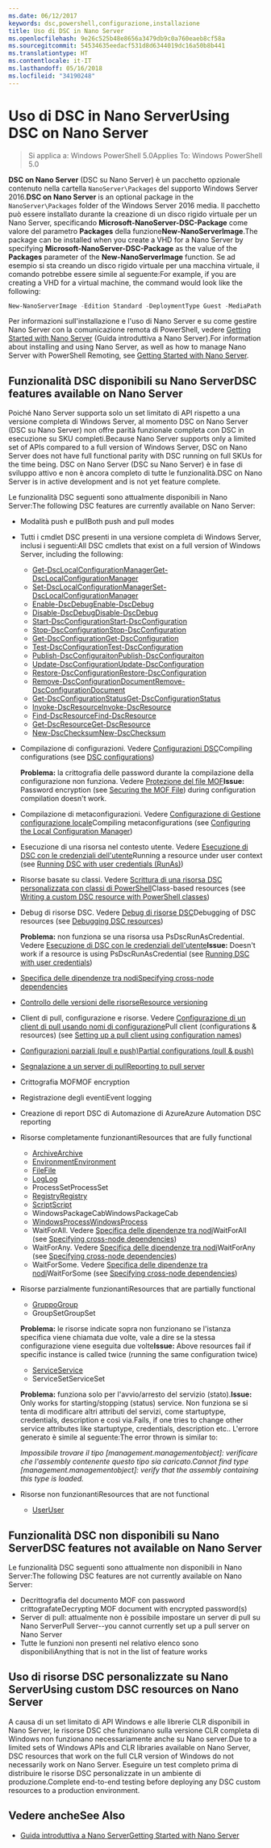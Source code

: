 ```yaml
---
ms.date: 06/12/2017
keywords: dsc,powershell,configurazione,installazione
title: Uso di DSC in Nano Server
ms.openlocfilehash: 9e26c525b48e8656a3479db9c0a760eaeb8cf58a
ms.sourcegitcommit: 54534635eedacf531d8d6344019dc16a50b8b441
ms.translationtype: HT
ms.contentlocale: it-IT
ms.lasthandoff: 05/16/2018
ms.locfileid: "34190248"
---
```

# <a name="using-dsc-on-nano-server"></a><span data-ttu-id="72b4d-103">Uso di DSC in Nano Server</span><span class="sxs-lookup"><span data-stu-id="72b4d-103">Using DSC on Nano Server</span></span>

> <span data-ttu-id="72b4d-104">Si applica a: Windows PowerShell 5.0</span><span class="sxs-lookup"><span data-stu-id="72b4d-104">Applies To: Windows PowerShell 5.0</span></span>

<span data-ttu-id="72b4d-105">**DSC on Nano Server** (DSC su Nano Server) è un pacchetto opzionale contenuto nella cartella `NanoServer\Packages` del supporto Windows Server 2016.</span><span class="sxs-lookup"><span data-stu-id="72b4d-105">**DSC on Nano Server** is an optional package in the `NanoServer\Packages` folder of the Windows Server 2016 media.</span></span> <span data-ttu-id="72b4d-106">Il pacchetto può essere installato durante la creazione di un disco rigido virtuale per un Nano Server, specificando **Microsoft-NanoServer-DSC-Package** come valore del parametro **Packages** della funzione**New-NanoServerImage**.</span><span class="sxs-lookup"><span data-stu-id="72b4d-106">The package can be installed when you create a VHD for a Nano Server by specifying **Microsoft-NanoServer-DSC-Package** as the value of the **Packages** parameter of the **New-NanoServerImage** function.</span></span> <span data-ttu-id="72b4d-107">Se ad esempio si sta creando un disco rigido virtuale per una macchina virtuale, il comando potrebbe essere simile al seguente:</span><span class="sxs-lookup"><span data-stu-id="72b4d-107">For example, if you are creating a VHD for a virtual machine, the command would look like the following:</span></span>

```powershell
New-NanoServerImage -Edition Standard -DeploymentType Guest -MediaPath f:\ -BasePath .\Base -TargetPath .\Nano1\Nano.vhd -ComputerName Nano1 -Packages Microsoft-NanoServer-DSC-Package
```

<span data-ttu-id="72b4d-108">Per informazioni sull'installazione e l'uso di Nano Server e su come gestire Nano Server con la comunicazione remota di PowerShell, vedere [Getting Started with Nano Server](https://technet.microsoft.com/library/mt126167.aspx) (Guida introduttiva a Nano Server).</span><span class="sxs-lookup"><span data-stu-id="72b4d-108">For information about installing and using Nano Server, as well as how to manage Nano Server with PowerShell Remoting, see [Getting Started with Nano Server](https://technet.microsoft.com/library/mt126167.aspx).</span></span>


## <a name="dsc-features-available-on-nano-server"></a><span data-ttu-id="72b4d-109">Funzionalità DSC disponibili su Nano Server</span><span class="sxs-lookup"><span data-stu-id="72b4d-109">DSC features available on Nano Server</span></span>

 <span data-ttu-id="72b4d-110">Poiché Nano Server supporta solo un set limitato di API rispetto a una versione completa di Windows Server, al momento DSC on Nano Server (DSC su Nano Server) non offre parità funzionale completa con DSC in esecuzione su SKU completi.</span><span class="sxs-lookup"><span data-stu-id="72b4d-110">Because Nano Server supports only a limited set of APIs compared to a full version of Windows Server, DSC on Nano Server does not have full functional parity with DSC running on full SKUs for the time being.</span></span> <span data-ttu-id="72b4d-111">DSC on Nano Server (DSC su Nano Server) è in fase di sviluppo attivo e non è ancora completo di tutte le funzionalità.</span><span class="sxs-lookup"><span data-stu-id="72b4d-111">DSC on Nano Server is in active development and is not yet feature complete.</span></span>

 <span data-ttu-id="72b4d-112">Le funzionalità DSC seguenti sono attualmente disponibili in Nano Server:</span><span class="sxs-lookup"><span data-stu-id="72b4d-112">The following DSC features are currently available on Nano Server:</span></span>


* <span data-ttu-id="72b4d-113">Modalità push e pull</span><span class="sxs-lookup"><span data-stu-id="72b4d-113">Both push and pull modes</span></span>

* <span data-ttu-id="72b4d-114">Tutti i cmdlet DSC presenti in una versione completa di Windows Server, inclusi i seguenti:</span><span class="sxs-lookup"><span data-stu-id="72b4d-114">All DSC cmdlets that exist on a full version of Windows Server, including the following:</span></span>
  * [<span data-ttu-id="72b4d-115">Get-DscLocalConfigurationManager</span><span class="sxs-lookup"><span data-stu-id="72b4d-115">Get-DscLocalConfigurationManager</span></span>](https://technet.microsoft.com/library/dn407378.aspx)
  * [<span data-ttu-id="72b4d-116">Set-DscLocalConfigurationManager</span><span class="sxs-lookup"><span data-stu-id="72b4d-116">Set-DscLocalConfigurationManager</span></span>](https://technet.microsoft.com/library/dn521621.aspx)
  * [<span data-ttu-id="72b4d-117">Enable-DscDebug</span><span class="sxs-lookup"><span data-stu-id="72b4d-117">Enable-DscDebug</span></span>](https://technet.microsoft.com/en-us/library/mt517870.aspx)
  * [<span data-ttu-id="72b4d-118">Disable-DscDebug</span><span class="sxs-lookup"><span data-stu-id="72b4d-118">Disable-DscDebug</span></span>](https://technet.microsoft.com/en-us/library/mt517872.aspx)
  * [<span data-ttu-id="72b4d-119">Start-DscConfiguration</span><span class="sxs-lookup"><span data-stu-id="72b4d-119">Start-DscConfiguration</span></span>](https://technet.microsoft.com/en-us/library/dn521623.aspx)
  * [<span data-ttu-id="72b4d-120">Stop-DscConfiguration</span><span class="sxs-lookup"><span data-stu-id="72b4d-120">Stop-DscConfiguration</span></span>](https://technet.microsoft.com/en-us/library/mt143542.aspx)
  * [<span data-ttu-id="72b4d-121">Get-DscConfiguration</span><span class="sxs-lookup"><span data-stu-id="72b4d-121">Get-DscConfiguration</span></span>](https://technet.microsoft.com/en-us/library/dn407379.aspx)
  * [<span data-ttu-id="72b4d-122">Test-DscConfiguration</span><span class="sxs-lookup"><span data-stu-id="72b4d-122">Test-DscConfiguration</span></span>](https://technet.microsoft.com/en-us/library/dn407382.aspx)
  * [<span data-ttu-id="72b4d-123">Publish-DscConfiguraiton</span><span class="sxs-lookup"><span data-stu-id="72b4d-123">Publish-DscConfiguraiton</span></span>](https://technet.microsoft.com/en-us/library/mt517875.aspx)
  * [<span data-ttu-id="72b4d-124">Update-DscConfiguration</span><span class="sxs-lookup"><span data-stu-id="72b4d-124">Update-DscConfiguration</span></span>](https://technet.microsoft.com/en-us/library/mt143541.aspx)
  * [<span data-ttu-id="72b4d-125">Restore-DscConfiguration</span><span class="sxs-lookup"><span data-stu-id="72b4d-125">Restore-DscConfiguration</span></span>](https://technet.microsoft.com/en-us/library/dn407383.aspx)
  * [<span data-ttu-id="72b4d-126">Remove-DscConfigurationDocument</span><span class="sxs-lookup"><span data-stu-id="72b4d-126">Remove-DscConfigurationDocument</span></span>](https://technet.microsoft.com/en-us/library/mt143544.aspx)
  * [<span data-ttu-id="72b4d-127">Get-DscConfigurationStatus</span><span class="sxs-lookup"><span data-stu-id="72b4d-127">Get-DscConfigurationStatus</span></span>](https://technet.microsoft.com/en-us/library/mt517868.aspx)
  * [<span data-ttu-id="72b4d-128">Invoke-DscResource</span><span class="sxs-lookup"><span data-stu-id="72b4d-128">Invoke-DscResource</span></span>](https://technet.microsoft.com/en-us/library/mt517869.aspx)
  * [<span data-ttu-id="72b4d-129">Find-DscResource</span><span class="sxs-lookup"><span data-stu-id="72b4d-129">Find-DscResource</span></span>](https://technet.microsoft.com/en-us/library/mt517874.aspx)
  * [<span data-ttu-id="72b4d-130">Get-DscResource</span><span class="sxs-lookup"><span data-stu-id="72b4d-130">Get-DscResource</span></span>](https://technet.microsoft.com/en-us/library/dn521625.aspx)
  * [<span data-ttu-id="72b4d-131">New-DscChecksum</span><span class="sxs-lookup"><span data-stu-id="72b4d-131">New-DscChecksum</span></span>](https://technet.microsoft.com/en-us/library/dn521622.aspx)

* <span data-ttu-id="72b4d-132">Compilazione di configurazioni. Vedere [Configurazioni DSC](configurations.md)</span><span class="sxs-lookup"><span data-stu-id="72b4d-132">Compiling configurations (see [DSC configurations](configurations.md))</span></span>

  <span data-ttu-id="72b4d-133">**Problema:** la crittografia delle password durante la compilazione della configurazione non funziona. Vedere [Protezione del file MOF](securemof.md)</span><span class="sxs-lookup"><span data-stu-id="72b4d-133">**Issue:** Password encryption (see [Securing the MOF File](securemof.md)) during configuration compilation doesn't work.</span></span>

* <span data-ttu-id="72b4d-134">Compilazione di metaconfigurazioni. Vedere [Configurazione di Gestione configurazione locale](metaConfig.md)</span><span class="sxs-lookup"><span data-stu-id="72b4d-134">Compiling metaconfigurations (see [Configuring the Local Configuration Manager](metaConfig.md))</span></span>

* <span data-ttu-id="72b4d-135">Esecuzione di una risorsa nel contesto utente. Vedere [Esecuzione di DSC con le credenziali dell'utente](runAsUser.md)</span><span class="sxs-lookup"><span data-stu-id="72b4d-135">Running a resource under user context (see [Running DSC with user credentials (RunAs)](runAsUser.md))</span></span>

* <span data-ttu-id="72b4d-136">Risorse basate su classi. Vedere [Scrittura di una risorsa DSC personalizzata con classi di PowerShell](authoringResourceClass.md)</span><span class="sxs-lookup"><span data-stu-id="72b4d-136">Class-based resources (see [Writing a custom DSC resource with PowerShell classes](authoringResourceClass.md))</span></span>

* <span data-ttu-id="72b4d-137">Debug di risorse DSC. Vedere [Debug di risorse DSC](debugresource.md)</span><span class="sxs-lookup"><span data-stu-id="72b4d-137">Debugging of DSC resources (see [Debugging DSC resources](debugresource.md))</span></span>

  <span data-ttu-id="72b4d-138">**Problema:** non funziona se una risorsa usa PsDscRunAsCredential. Vedere [Esecuzione di DSC con le credenziali dell'utente](runAsUser.md)</span><span class="sxs-lookup"><span data-stu-id="72b4d-138">**Issue:** Doesn't work if a resource is using PsDscRunAsCredential (see [Running DSC with user credentials](runAsUser.md))</span></span>

* [<span data-ttu-id="72b4d-139">Specifica delle dipendenze tra nodi</span><span class="sxs-lookup"><span data-stu-id="72b4d-139">Specifying cross-node dependencies</span></span>](crossNodeDependencies.md)

* [<span data-ttu-id="72b4d-140">Controllo delle versioni delle risorse</span><span class="sxs-lookup"><span data-stu-id="72b4d-140">Resource versioning</span></span>](sxsResource.md)

* <span data-ttu-id="72b4d-141">Client di pull, configurazione e risorse. Vedere [Configurazione di un client di pull usando nomi di configurazione](pullClientConfigNames.md)</span><span class="sxs-lookup"><span data-stu-id="72b4d-141">Pull client (configurations & resources) (see [Setting up a pull client using configuration names](pullClientConfigNames.md))</span></span>

* [<span data-ttu-id="72b4d-142">Configurazioni parziali (pull e push)</span><span class="sxs-lookup"><span data-stu-id="72b4d-142">Partial configurations (pull & push)</span></span>](partialConfigs.md)

* [<span data-ttu-id="72b4d-143">Segnalazione a un server di pull</span><span class="sxs-lookup"><span data-stu-id="72b4d-143">Reporting to pull server</span></span>](reportServer.md)

* <span data-ttu-id="72b4d-144">Crittografia MOF</span><span class="sxs-lookup"><span data-stu-id="72b4d-144">MOF encryption</span></span>

* <span data-ttu-id="72b4d-145">Registrazione degli eventi</span><span class="sxs-lookup"><span data-stu-id="72b4d-145">Event logging</span></span>

* <span data-ttu-id="72b4d-146">Creazione di report DSC di Automazione di Azure</span><span class="sxs-lookup"><span data-stu-id="72b4d-146">Azure Automation DSC reporting</span></span>

* <span data-ttu-id="72b4d-147">Risorse completamente funzionanti</span><span class="sxs-lookup"><span data-stu-id="72b4d-147">Resources that are fully functional</span></span>
  * [<span data-ttu-id="72b4d-148">Archive</span><span class="sxs-lookup"><span data-stu-id="72b4d-148">Archive</span></span>](archiveResource.md)
  * [<span data-ttu-id="72b4d-149">Environment</span><span class="sxs-lookup"><span data-stu-id="72b4d-149">Environment</span></span>](environmentResource.md)
  * [<span data-ttu-id="72b4d-150">File</span><span class="sxs-lookup"><span data-stu-id="72b4d-150">File</span></span>](fileResource.md)
  * [<span data-ttu-id="72b4d-151">Log</span><span class="sxs-lookup"><span data-stu-id="72b4d-151">Log</span></span>](logResource.md)
  * <span data-ttu-id="72b4d-152">ProcessSet</span><span class="sxs-lookup"><span data-stu-id="72b4d-152">ProcessSet</span></span>
  * [<span data-ttu-id="72b4d-153">Registry</span><span class="sxs-lookup"><span data-stu-id="72b4d-153">Registry</span></span>](registryResource.md)
  * [<span data-ttu-id="72b4d-154">Script</span><span class="sxs-lookup"><span data-stu-id="72b4d-154">Script</span></span>](scriptResource.md)
  * <span data-ttu-id="72b4d-155">WindowsPackageCab</span><span class="sxs-lookup"><span data-stu-id="72b4d-155">WindowsPackageCab</span></span>
  * [<span data-ttu-id="72b4d-156">WindowsProcess</span><span class="sxs-lookup"><span data-stu-id="72b4d-156">WindowsProcess</span></span>](windowsProcessResource.md)
  * <span data-ttu-id="72b4d-157">WaitForAll. Vedere [Specifica delle dipendenze tra nodi](crossNodeDependencies.md)</span><span class="sxs-lookup"><span data-stu-id="72b4d-157">WaitForAll (see [Specifying cross-node dependencies](crossNodeDependencies.md))</span></span>
  * <span data-ttu-id="72b4d-158">WaitForAny. Vedere [Specifica delle dipendenze tra nodi](crossNodeDependencies.md)</span><span class="sxs-lookup"><span data-stu-id="72b4d-158">WaitForAny (see [Specifying cross-node dependencies](crossNodeDependencies.md))</span></span>
  * <span data-ttu-id="72b4d-159">WaitForSome. Vedere [Specifica delle dipendenze tra nodi](crossNodeDependencies.md)</span><span class="sxs-lookup"><span data-stu-id="72b4d-159">WaitForSome (see [Specifying cross-node dependencies](crossNodeDependencies.md))</span></span>

* <span data-ttu-id="72b4d-160">Risorse parzialmente funzionanti</span><span class="sxs-lookup"><span data-stu-id="72b4d-160">Resources that are partially functional</span></span>
  * [<span data-ttu-id="72b4d-161">Gruppo</span><span class="sxs-lookup"><span data-stu-id="72b4d-161">Group</span></span>](groupResource.md)
  * <span data-ttu-id="72b4d-162">GroupSet</span><span class="sxs-lookup"><span data-stu-id="72b4d-162">GroupSet</span></span>

  <span data-ttu-id="72b4d-163">**Problema:** le risorse indicate sopra non funzionano se l'istanza specifica viene chiamata due volte, vale a dire se la stessa configurazione viene eseguita due volte</span><span class="sxs-lookup"><span data-stu-id="72b4d-163">**Issue:** Above resources fail if specific instance is called twice (running the same configuration twice)</span></span>

  * [<span data-ttu-id="72b4d-164">Service</span><span class="sxs-lookup"><span data-stu-id="72b4d-164">Service</span></span>](serviceResource.md)
  * <span data-ttu-id="72b4d-165">ServiceSet</span><span class="sxs-lookup"><span data-stu-id="72b4d-165">ServiceSet</span></span>

  <span data-ttu-id="72b4d-166">**Problema:** funziona solo per l'avvio/arresto del servizio (stato).</span><span class="sxs-lookup"><span data-stu-id="72b4d-166">**Issue:** Only works for starting/stopping (status) service.</span></span> <span data-ttu-id="72b4d-167">Non funziona se si tenta di modificare altri attributi del servizi, come startuptype, credentials, description e così via.</span><span class="sxs-lookup"><span data-stu-id="72b4d-167">Fails, if one tries to change other service attributes like startuptype, credentials, description etc..</span></span> <span data-ttu-id="72b4d-168">L'errore generato è simile al seguente:</span><span class="sxs-lookup"><span data-stu-id="72b4d-168">The error thrown is similar to:</span></span>

  <span data-ttu-id="72b4d-169">*Impossibile trovare il tipo [management.managementobject]: verificare che l'assembly contenente questo tipo sia caricato.*</span><span class="sxs-lookup"><span data-stu-id="72b4d-169">*Cannot find type [management.managementobject]: verify that the assembly containing this type is loaded.*</span></span>

* <span data-ttu-id="72b4d-170">Risorse non funzionanti</span><span class="sxs-lookup"><span data-stu-id="72b4d-170">Resources that are not functional</span></span>
  * [<span data-ttu-id="72b4d-171">User</span><span class="sxs-lookup"><span data-stu-id="72b4d-171">User</span></span>](userResource.md)


## <a name="dsc-features-not-available-on-nano-server"></a><span data-ttu-id="72b4d-172">Funzionalità DSC non disponibili su Nano Server</span><span class="sxs-lookup"><span data-stu-id="72b4d-172">DSC features not available on Nano Server</span></span>

<span data-ttu-id="72b4d-173">Le funzionalità DSC seguenti sono attualmente non disponibili in Nano Server:</span><span class="sxs-lookup"><span data-stu-id="72b4d-173">The following DSC features are not currently available on Nano Server:</span></span>

* <span data-ttu-id="72b4d-174">Decrittografia del documento MOF con password crittografate</span><span class="sxs-lookup"><span data-stu-id="72b4d-174">Decrypting MOF document with encrypted password(s)</span></span>
* <span data-ttu-id="72b4d-175">Server di pull: attualmente non è possibile impostare un server di pull su Nano Server</span><span class="sxs-lookup"><span data-stu-id="72b4d-175">Pull Server--you cannot currently set up a pull server on Nano Server</span></span>
* <span data-ttu-id="72b4d-176">Tutte le funzioni non presenti nel relativo elenco sono disponibili</span><span class="sxs-lookup"><span data-stu-id="72b4d-176">Anything that is not in the list of feature works</span></span>

## <a name="using-custom-dsc-resources-on-nano-server"></a><span data-ttu-id="72b4d-177">Uso di risorse DSC personalizzate su Nano Server</span><span class="sxs-lookup"><span data-stu-id="72b4d-177">Using custom DSC resources on Nano Server</span></span>

<span data-ttu-id="72b4d-178">A causa di un set limitato di API Windows e alle librerie CLR disponibili in Nano Server, le risorse DSC che funzionano sulla versione CLR completa di Windows non funzionano necessariamente anche su Nano server.</span><span class="sxs-lookup"><span data-stu-id="72b4d-178">Due to a limited sets of Windows APIs and CLR libraries available on Nano Server, DSC resources that work on the full CLR version of Windows do not necessarily work on Nano Server.</span></span>
<span data-ttu-id="72b4d-179">Eseguire un test completo prima di distribuire le risorse DSC personalizzate in un ambiente di produzione.</span><span class="sxs-lookup"><span data-stu-id="72b4d-179">Complete end-to-end testing before deploying any DSC custom resources to a production environment.</span></span>

## <a name="see-also"></a><span data-ttu-id="72b4d-180">Vedere anche</span><span class="sxs-lookup"><span data-stu-id="72b4d-180">See Also</span></span>
- [<span data-ttu-id="72b4d-181">Guida introduttiva a Nano Server</span><span class="sxs-lookup"><span data-stu-id="72b4d-181">Getting Started with Nano Server</span></span>](https://technet.microsoft.com/library/mt126167.aspx)